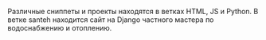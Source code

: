 Различные сниппеты и проекты находятся в ветках HTML, JS и Python.
В ветке santeh находится сайт на Django частного мастера по водоснабжению и отоплению.
